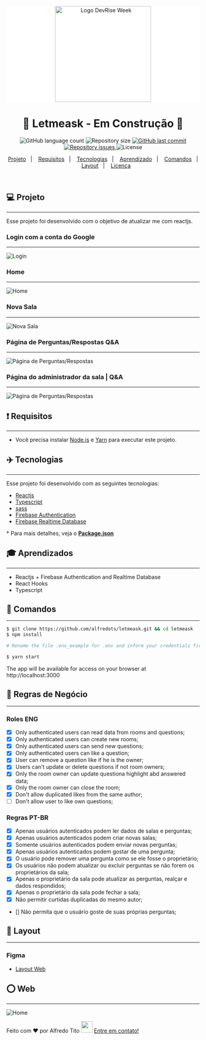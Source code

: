 <p align="center" style="background: #fff">
  <img alt="Logo DevRise Week" title="#alfredots-apps" src="./src/assets/images/logo.svg" width="250px" />
</p>

<h1 align="center">
🚧 Letmeask - Em Construção 🚧
</h1>

<p align="center">
  <img alt="GitHub language count" src="https://img.shields.io/github/languages/count/alfredots/letmeask">

  <img alt="Repository size" src="https://img.shields.io/github/repo-size/alfredots/letmeask">

  <a href="https://github.com/alfredots/letmeask/commits/main">
    <img alt="GitHub last commit" src="https://img.shields.io/github/last-commit/alfredots/letmeask">
  </a>

  <a href="https://github.com/alfredots/FindHouses/issues">
    <img alt="Repository issues" src="https://img.shields.io/github/issues/alfredots/letmeask">
  </a>

  <img alt="License" src="https://img.shields.io/badge/license-MIT-brightgreen">
</p>

<p align="center">
  <a href="#-projeto">Projeto</a>&nbsp;&nbsp;&nbsp;|&nbsp;&nbsp;&nbsp;
    <a href="#rocket-requisitos">Requisitos</a>&nbsp;&nbsp;&nbsp;|&nbsp;&nbsp;&nbsp;
  <a href="#rocket-tecnologias">Tecnologias</a>&nbsp;&nbsp;&nbsp;|&nbsp;&nbsp;&nbsp;
  <a href="#rocket-aprendizado">Aprendizado</a>&nbsp;&nbsp;&nbsp;|&nbsp;&nbsp;&nbsp;
  <a href="#rocket-comandos">Comandos</a>&nbsp;&nbsp;&nbsp;|&nbsp;&nbsp;&nbsp;
  <a href="#rocket-layout">Layout</a>&nbsp;&nbsp;&nbsp;|&nbsp;&nbsp;&nbsp;
  <a href="#memo-licença">Licença</a>
</p>
<br>

## 💻 Projeto
---
Esse projeto foi desenvolvido com o objetivo de atualizar me com reactjs.

### Login com a conta do Google
---
![Login](./images/00.png)

### Home
---
![Home](./images/01.png)

### Nova Sala
---
![Nova Sala](./images/02.png)
### Página de Perguntas/Respostas Q&A
---
![Página de Perguntas/Respostas](./images/03.png)

### Página do administrador da sala | Q&A
---
![Página de Perguntas/Respostas](./images/04.png)

## ❗ Requisitos
---
- Você precisa instalar [Node.js](https://nodejs.org/en/download/) e [Yarn](https://yarnpkg.com/) para executar este projeto.
## ✈️ Tecnologias
---
Esse projeto foi desenvolvido com as seguintes tecnologias:

- [Reactjs](https://pt-br.reactjs.org/)
- [Typescript](https://www.typescriptlang.org/)
- [sass](https://sass-lang.com/)
- [Firebase Authentication](https://firebase.google.com/products/auth)
- [Firebase Realtime Database](https://firebase.google.com/products/realtime-database)

\* Para mais detalhes, veja o **[Package.json](./package.json)**

## 🎓 Aprendizados
---
- Reactjs + Firebase Authentication and Realtime Database
- React Hooks
- Typescript

## 📃 Comandos
---

```bash
$ git clone https://github.com/alfredots/letmeask.git && cd letmeask
$ npm install

# Rename the file .env_example for .env and inform your credentials firebase

$ yarn start
```
The app will be available for access on your browser at http://localhost:3000

## 📐 Regras de Negócio
---
### Roles ENG
 - [x] Only authenticated users can read data from rooms and questions;
 - [x] Only authenticated users can create new rooms;
 - [x] Only authenticated users can send new questions;
 - [x] Only authenticated users can like a question;
 - [x] User can remove a question like if he is the owner;
 - [x] Users can't update or delete questions if not room owners;
 - [x] Only the room owner can update questiona highlight abd answered data;
 - [x] Only the room owner can close the room;
 - [x] Don't allow duplicated likes from the same author;
 - [ ] Don't allow user to like own questions;
 
### Regras PT-BR
 - [x] Apenas usuários autenticados podem ler dados de salas e perguntas;
 - [x] Apenas usuários autenticados podem criar novas salas;
 - [x] Somente usuários autenticados podem enviar novas perguntas;
 - [x] Apenas usuários autenticados podem gostar de uma pergunta;
 - [x] O usuário pode remover uma pergunta como se ele fosse o proprietário;
 - [x] Os usuários não podem atualizar ou excluir perguntas se não forem os proprietários da sala;
 - [x] Apenas o proprietário da sala pode atualizar as perguntas, realçar e dados respondidos;
 - [x] Apenas o proprietário da sala pode fechar a sala;
 - [x] Não permitir curtidas duplicadas do mesmo autor;
 - [] Não permita que o usuário goste de suas próprias perguntas;

## 🎨 Layout
---
### Figma
- [Layout Web](https://www.figma.com/file/kQFDoPWWvyaDKyFFlUYMpe/Letmeask) 

## ⭕ Web
---
![Home](./images/01.png)

Feito com ❤️ por Alfredo Tito <img src="https://raw.githubusercontent.com/Douglasproglima/douglasproglima/master/gifs/Hi.gif" width="30px"></h2> [Entre em contato!](https://www.linkedin.com/in/alfredo-tito-837429ba/)